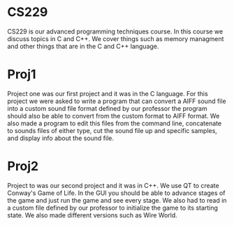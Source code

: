CS229
=====
CS229 is our advanced programming techniques course.
In this course we discuss topics in C and C++.
We cover things such as memory managment and other things that are in the C and C++ language.

Proj1
=====
Project one was our first project and it was in the C language.  For this project we were asked to write a program that can convert a AIFF sound file into a custom sound file format defined by our professor the program should also be able to convert from the custom format to AIFF format.  We also made a program to edit this files from the command line, concatenate to sounds files of either type, cut the sound file up and specific samples, and display info about the sound file.

Proj2
=====
Project to was our second project and it was in C++.  We use QT to create Conway's Game of Life.  In the GUI you should be able to advance stages of the game and just run the game and see every stage.  We also had to read in a custom file defined by our professor to initialize the game to its starting state.  We also made different versions such as Wire World.
